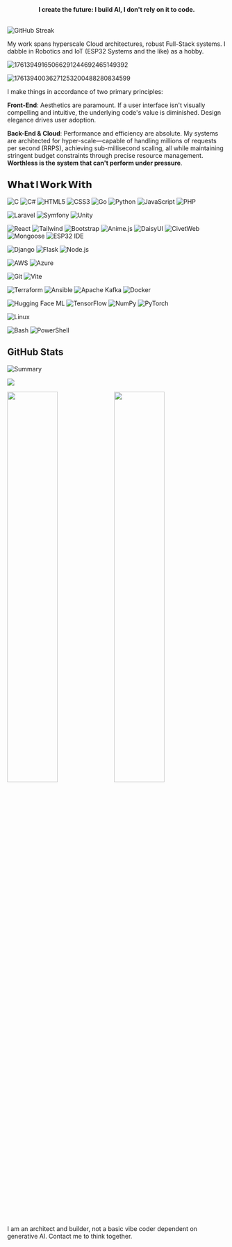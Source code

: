 

<div align="center"> <b> I create the future: I build AI, I don't rely on it to code. </b></div>
<br>

![GitHub Streak](https://streak-stats.demolab.com?user=umogal&theme=github-dark)

My work spans hyperscale Cloud architectures, robust Full-Stack systems. I dabble in Robotics and IoT (ESP32 Systems and the like) as a hobby. 

![17613949165066291244692465149392](https://github.com/user-attachments/assets/0331edb8-50df-4f8d-b8cb-deed5b1310dc)

![17613940036271253200488280834599](https://github.com/user-attachments/assets/5dfdc30d-cba8-40ac-b0ad-37dcd994287f)

I make things in accordance of two primary principles:

**Front-End**: Aesthetics are paramount. If a user interface isn't visually compelling and intuitive, the underlying code's value is diminished. Design elegance drives user adoption.

**Back-End & Cloud**: Performance and efficiency are absolute. My systems are architected for hyper-scale—capable of handling millions of requests per second (RRPS), achieving sub-millisecond scaling, all while maintaining stringent budget constraints through precise resource management. **Worthless is the system that can't perform under pressure**.

<h2 id="what-i-work-with"><span style="font-weight:bold;">𝗪𝗵𝗮𝘁 I 𝗪𝗼𝗿𝗸 𝗪𝗶𝘁𝗵</span></h2>
  


![C](https://img.shields.io/badge/-C-00599C?style=flat&logo=c&logoColor=white)
![C#](https://img.shields.io/badge/-C%23-239120?style=flat&logo=c-sharp&logoColor=white)
![HTML5](https://img.shields.io/badge/-HTML5-E34F26?style=flat&logo=html5&logoColor=white)
![CSS3](https://img.shields.io/badge/-CSS-1572B6?style=flat&logo=css&logoColor=white)
![Go](https://img.shields.io/badge/-Go-00ADD8?style=flat&logo=go&logoColor=white)
![Python](https://img.shields.io/badge/-Python-3776AB?style=flat&logo=python&logoColor=white)
![JavaScript](https://img.shields.io/badge/-JavaScript-F7DF1E?style=flat&logo=javascript&logoColor=black)
![PHP](https://img.shields.io/badge/PHP-%23777BB4?logo=php&logoColor=white)

![Laravel](https://img.shields.io/badge/Laravel-%23FF2D20?logo=laravel&logoColor=white)
![Symfony](https://img.shields.io/badge/Symfony-%23000000?logo=symfony&logoColor=white)
![Unity](https://img.shields.io/badge/Unity-%23000000?logo=unity&logoColor=white)


![React](https://img.shields.io/badge/-React-61DAFB?style=flat&logo=react&logoColor=black)
![Tailwind](https://img.shields.io/badge/-Tailwind-06B6D4?style=flat&logo=tailwind-css&logoColor=white)
![Bootstrap](https://img.shields.io/badge/-Bootstrap-7952B3?style=flat&logo=bootstrap&logoColor=white)
![Anime.js](https://img.shields.io/badge/-Anime.js-FF2D00?style=flat&logo=javascript&logoColor=white)
![DaisyUI](https://img.shields.io/badge/-DaisyUI-10B981?style=flat&logo=tailwindcss&logoColor=white)
![CivetWeb](https://img.shields.io/badge/-C-00599C?style=flat&logo=c&logoColor=white)
![Mongoose](https://img.shields.io/badge/-Mongoose-2F8558?style=flat&logo=database&logoColor=white)
![ESP32 IDE](https://img.shields.io/badge/-ESP32_Arduino-008C99?style=flat&logo=arduino&logoColor=white)

![Django](https://img.shields.io/badge/-Django-092E20?style=flat&logo=django&logoColor=white)
![Flask](https://img.shields.io/badge/-Flask-092E20?style=flat&logo=flask&logoColor=white)
![Node.js](https://img.shields.io/badge/-Node.js-339933?style=flat&logo=node.js&logoColor=white)

![AWS](https://img.shields.io/badge/-AWS-232F3E?style=flat&logo=cloud)
![Azure](https://img.shields.io/badge/-Azure-0089D6?style=flat&logo=cloud&logoColor=white)

![Git](https://img.shields.io/badge/-Git-F05032?style=flat&logo=git&logoColor=white)
![Vite](https://img.shields.io/badge/-Vite-646CFF?style=flat&logo=vite&logoColor=white)

![Terraform](https://img.shields.io/badge/Terraform-623CE4?style=flat&logo=terraform&logoColor=white)
![Ansible](https://img.shields.io/badge/-Ansible-EE0000?style=flat&logo=ansible&logoColor=white)
![Apache Kafka](https://img.shields.io/badge/-Apache%20Kafka-231F20?style=flat&logo=apachekafka&logoColor=white)
![Docker](https://img.shields.io/badge/-Docker-2496ED?style=flat&logo=docker&logoColor=white)


![Hugging Face ML](https://img.shields.io/badge/-Hugging%20Face-FFD21E?style=flat&logo=huggingface&logoColor=black)
![TensorFlow](https://img.shields.io/badge/-TensorFlow-FF6F00?style=flat&logo=tensorflow&logoColor=white)
![NumPy](https://img.shields.io/badge/-NumPy-013243?style=flat&logo=numpy&logoColor=white)
![PyTorch](https://img.shields.io/badge/-PyTorch-EE4C2C?style=flat&logo=pytorch&logoColor=white)




![Linux](https://img.shields.io/badge/-Linux-FCC624?style=flat&logo=linux&logoColor=black)


![Bash](https://img.shields.io/badge/-Bash-4EAA25?style=flat&logo=gnu-bash&logoColor=white)
![PowerShell](https://img.shields.io/badge/-PowerShell-012456?style=flat&logo=shell&logoColor=white)




## **GitHub Stats** 

![Summary](https://github-profile-summary-cards.vercel.app/api/cards/profile-details?username=umogal)

![](https://github.com/user-attachments/assets/dfdafc5a-da84-493f-8707-1e38e585a331)

<p float="left">
  <img src="https://github-readme-stats.vercel.app/api/top-langs/?username=umogal&layout=compact&theme=github_dark" width="48%" />
  <img src="https://github-readme-stats.vercel.app/api?username=umogal&show_icons=true&theme=radical" width="48%" />
</p>


<br>

I am an architect and builder, not a basic vibe coder dependent on generative AI. Contact me to think together.
